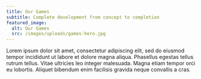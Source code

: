 ```yaml
---
title: Our Games
subtitle: Complete development from concept to completion
featured_image:
  alt: Our Games
  src: /images/uploads/games-hero.jpg
---
```

Lorem ipsum dolor sit amet, consectetur adipiscing elit, sed do eiusmod tempor incididunt ut labore et dolore magna aliqua. Phasellus egestas tellus rutrum tellus. Vitae ultricies leo integer malesuada. Magna etiam tempor orci eu lobortis. Aliquet bibendum enim facilisis gravida neque convallis a cras.
